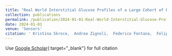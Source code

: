 ```yaml
---
title: "Real World Interstitial Glucose Profiles of a Large Cohort of Physically Active Men and Women"
collection: publications
permalink: /publication/2024-01-01-Real-World-Interstitial-Glucose-Profiles-of-a-Large-Cohort-of-Physically-Active-Men-and-Women
date: 2024-01-01
venue: 'Sensors'
citation: ' Kristina Skroce,  Andrea Zignoli,  Federico Fontana,  Felipe Maturana,  David Lipman,  Andrea Tryfonos,  Michael Riddell,  Howard Zisser, &quot;Real World Interstitial Glucose Profiles of a Large Cohort of Physically Active Men and Women.&quot; Sensors, 2024.'
---
```

Use [Google Scholar](https://scholar.google.com/scholar?q=Real+World+Interstitial+Glucose+Profiles+of+a+Large+Cohort+of+Physically+Active+Men+and+Women){:target="_blank"} for full citation